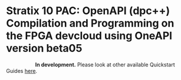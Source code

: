 # Stratix 10 PAC: OpenAPI (dpc++) Compilation and Programming on the FPGA devcloud using OneAPI version beta05

&nbsp;&nbsp;&nbsp;&nbsp;&nbsp;&nbsp;&nbsp;&nbsp;&nbsp;&nbsp;&nbsp;&nbsp;&nbsp;&nbsp;&nbsp;&nbsp;&nbsp;&nbsp;&nbsp;&nbsp;**In development.** Please look at other available Quickstart Guides [here](https://github.com/intel/FPGA-Devcloud/tree/master/main/QuickStartGuides#Contents).